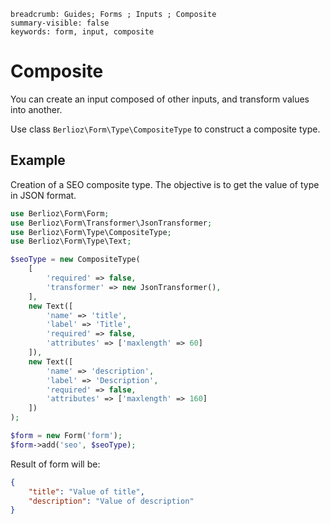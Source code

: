 ```index
breadcrumb: Guides; Forms ; Inputs ; Composite
summary-visible: false
keywords: form, input, composite
```

# Composite

You can create an input composed of other inputs, and transform values into another.

Use class `Berlioz\Form\Type\CompositeType` to construct a composite type.

## Example

Creation of a SEO composite type. The objective is to get the value of type in JSON format.

```php
use Berlioz\Form\Form;
use Berlioz\Form\Transformer\JsonTransformer;
use Berlioz\Form\Type\CompositeType;
use Berlioz\Form\Type\Text;

$seoType = new CompositeType(
    [
        'required' => false,
        'transformer' => new JsonTransformer(),
    ],
    new Text([
        'name' => 'title',
        'label' => 'Title',
        'required' => false,
        'attributes' => ['maxlength' => 60]
    ]),
    new Text([
        'name' => 'description',
        'label' => 'Description',
        'required' => false,
        'attributes' => ['maxlength' => 160]
    ])
);

$form = new Form('form');
$form->add('seo', $seoType);
```

Result of form will be:

```json
{
    "title": "Value of title",
    "description": "Value of description"
}
```